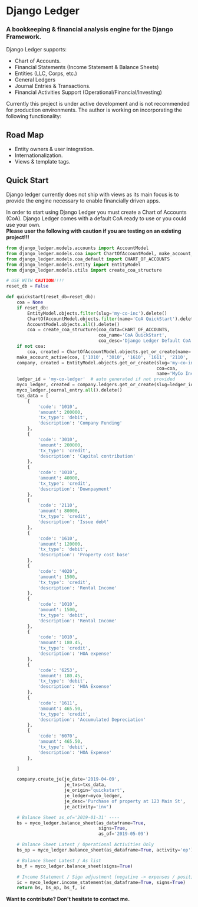 # Django Ledger

### A bookkeeping & financial analysis engine for the Django Framework.

Django Ledger supports:

- Chart of Accounts.
- Financial Statements (Income Statement & Balance Sheets)
- Entities (LLC, Corps, etc.)
- General Ledgers
- Journal Entries & Transactions.
- Financial Activities Support (Operational/Financial/Investing)

Currently this project is under active development and is not recommended for production environments.
The author is working on incorporating the following functionality:

## Road Map
- Entity owners & user integration.
- Internationalization.
- Views & template tags.

## Quick Start

Django ledger currently does not ship with views as its main focus is to provide the
engine necessary to enable financially driven apps.

In order to start using Django Ledger you must create a Chart of Accounts (CoA).
Django Ledger comes with a default CoA ready to use or you could use your own. \
__Please user the following with caution if you are testing on an existing project!!!__
```python
from django_ledger.models.accounts import AccountModel
from django_ledger.models.coa import ChartOfAccountModel, make_account_active, get_acc_idx
from django_ledger.models.coa_default import CHART_OF_ACCOUNTS
from django_ledger.models.entity import EntityModel
from django_ledger.models.utils import create_coa_structure

# USE WITH CAUTION!!!!
reset_db = False

def quickstart(reset_db=reset_db):
    coa = None
    if reset_db:
        EntityModel.objects.filter(slug='my-co-inc').delete()
        ChartOfAccountModel.objects.filter(name='CoA QuickStart').delete()
        AccountModel.objects.all().delete()
        coa = create_coa_structure(coa_data=CHART_OF_ACCOUNTS,
                                   coa_name='CoA QuickStart',
                                   coa_desc='Django Ledger Default CoA')
    if not coa:
        coa, created = ChartOfAccountModel.objects.get_or_create(name='CoA QuickStart')
    make_account_active(coa, ['1010', '3010', '1610', '1611', '2110', '6253', '6290', '6070', '4020'])
    company, created = EntityModel.objects.get_or_create(slug='my-co-inc',
                                                         coa=coa,
                                                         name='MyCo Inc')
    ledger_id = 'my-co-ledger'  # auto generated if not provided
    myco_ledger, created = company.ledgers.get_or_create(slug=ledger_id, name='My Debug Ledger')
    myco_ledger.journal_entry.all().delete()
    txs_data = [
        {
            'code': '1010',
            'amount': 200000,
            'tx_type': 'debit',
            'description': 'Company Funding'
        },
        {
            'code': '3010',
            'amount': 200000,
            'tx_type': 'credit',
            'description': 'Capital contribution'
        },
        {
            'code': '1010',
            'amount': 40000,
            'tx_type': 'credit',
            'description': 'Downpayment'
        },
        {
            'code': '2110',
            'amount': 80000,
            'tx_type': 'credit',
            'description': 'Issue debt'
        },
        {
            'code': '1610',
            'amount': 120000,
            'tx_type': 'debit',
            'description': 'Property cost base'
        },
        {
            'code': '4020',
            'amount': 1500,
            'tx_type': 'credit',
            'description': 'Rental Income'
        },
        {
            'code': '1010',
            'amount': 1500,
            'tx_type': 'debit',
            'description': 'Rental Income'
        },
        {
            'code': '1010',
            'amount': 180.45,
            'tx_type': 'credit',
            'description': 'HOA expense'
        },
        {
            'code': '6253',
            'amount': 180.45,
            'tx_type': 'debit',
            'description': 'HOA Exoense'
        },
        {
            'code': '1611',
            'amount': 465.50,
            'tx_type': 'credit',
            'description': 'Accumulated Depreciation'
        },
        {
            'code': '6070',
            'amount': 465.50,
            'tx_type': 'debit',
            'description': 'HOA Expense'
        },

    ]

    company.create_je(je_date='2019-04-09',
                      je_txs=txs_data,
                      je_origin='quickstart',
                      je_ledger=myco_ledger,
                      je_desc='Purchase of property at 123 Main St',
                      je_activity='inv')

    # Balance Sheet as_of='2019-01-31' ----
    bs = myco_ledger.balance_sheet(as_dataframe=True,
                                   signs=True,
                                   as_of='2019-05-09')

    # Balance Sheet Latest / Operational Activities Only
    bs_op = myco_ledger.balance_sheet(as_dataframe=True, activity='op')

    # Balance Sheet Latest / As list
    bs_f = myco_ledger.balance_sheet(signs=True)

    # Income Statement / Sign adjustment (negative -> expenses / positive -> income)
    ic = myco_ledger.income_statement(as_dataframe=True, signs=True)
    return bs, bs_op, bs_f, ic
```

__Want to contribute? Don't hesitate to contact me.__